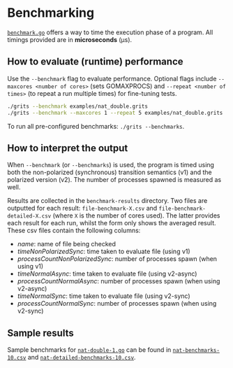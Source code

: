 # Benchmarking

[`benchmark.go`](./benchmark.go) offers a way to time the execution phase of a program.
All timings provided are in **microseconds** (µs).

## How to evaluate (runtime) performance

Use the `--benchmark` flag to evaluate performance.
Optional flags include `--maxcores <number of cores>` (sets GOMAXPROCS) and `--repeat <number of times>` (to repeat a run multiple times) for fine-tuning tests.

```bash
./grits --benchmark examples/nat_double.grits
./grits --benchmark --maxcores 1 --repeat 5 examples/nat_double.grits
```

To run all pre-configured benchmarks: `./grits --benchmarks`.

## How to interpret the output

When `--benchmark` (or `--benchmarks`) is used, the program is timed using both the non-polarized (synchronous) transition semantics (v1) and the polarized version (v2).
The number of processes spawned is measured as well.

Results are collected in the `benchmark-results` directory.
Two files are outputted for each result: `file-benchmark-X.csv` and `file-benchmark-detailed-X.csv` (where `X` is the number of cores used).
The latter provides each result for each run, whilst the form only shows the averaged result.
These csv files contain the following columns:

- *name*: name of file being checked
- *timeNonPolarizedSync*: time taken to evaluate file (using v1)
- *processCountNonPolarizedSync*: number of processes spawn (when using v1)
- *timeNormalAsync*: time taken to evaluate file (using v2-async)
- *processCountNormalAsync*: number of processes spawn (when using v2-async)
- *timeNormalSync*: time taken to evaluate file (using v2-sync)
- *processCountNormalSync*: number of processes spawn (when using v2-sync)

## Sample results

Sample benchmarks for [`nat-double-1.go`](./compare/nat-double/nat-double-1.grits) can be found in [`nat-benchmarks-10.csv`](./compare/nat-double/sample-results/nat-benchmarks-10.csv) and [`nat-detailed-benchmarks-10.csv`](./compare/nat-double/sample-results/nat-detailed-benchmarks-10.csv).
